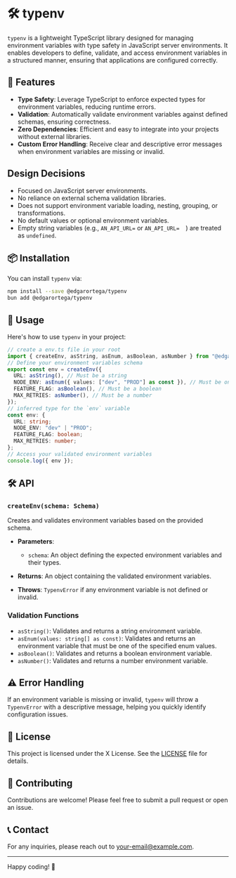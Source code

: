 # 🛠️ typenv

`typenv` is a lightweight TypeScript library designed for managing environment variables with type safety in JavaScript server environments.
It enables developers to define, validate, and access environment variables in a structured manner, ensuring that applications are configured correctly.

## 🚀 Features

- **Type Safety**: Leverage TypeScript to enforce expected types for environment variables, reducing runtime errors.
- **Validation**: Automatically validate environment variables against defined schemas, ensuring correctness.
- **Zero Dependencies**: Efficient and easy to integrate into your projects without external libraries.
- **Custom Error Handling**: Receive clear and descriptive error messages when environment variables are missing or invalid.

## Design Decisions

- Focused on JavaScript server environments.
- No reliance on external schema validation libraries.
- Does not support environment variable loading, nesting, grouping, or transformations.
- No default values or optional environment variables.
- Empty string variables (e.g., `AN_API_URL=` or `AN_API_URL=  `) are treated as `undefined`.

## 📦 Installation

You can install `typenv` via:

```sh
npm install --save @edgarortega/typenv
bun add @edgarortega/typenv
```

## 📖 Usage

Here's how to use `typenv` in your project:

```ts
// create a env.ts file in your root
import { createEnv, asString, asEnum, asBoolean, asNumber } from "@edgarortega/typenv";
// Define your environment variables schema
export const env = createEnv({
  URL: asString(), // Must be a string
  NODE_ENV: asEnum({ values: ["dev", "PROD"] as const }), // Must be one of the specified values
  FEATURE_FLAG: asBoolean(), // Must be a boolean
  MAX_RETRIES: asNumber(), // Must be a number
});
// inferred type for the `env` variable
const env: {
  URL: string;
  NODE_ENV: "dev" | "PROD";
  FEATURE_FLAG: boolean;
  MAX_RETRIES: number;
};
// Access your validated environment variables
console.log({ env });
```

## 🛠️ API

### `createEnv(schema: Schema)`

Creates and validates environment variables based on the provided schema.

- **Parameters**:
  - `schema`: An object defining the expected environment variables and their types.
- **Returns**: An object containing the validated environment variables.

- **Throws**: `TypenvError` if any environment variable is not defined or invalid.

### Validation Functions

- `asString()`: Validates and returns a string environment variable.
- `asEnum(values: string[] as const)`: Validates and returns an environment variable that must be one of the specified enum values.
- `asBoolean()`: Validates and returns a boolean environment variable.
- `asNumber()`: Validates and returns a number environment variable.

## ⚠️ Error Handling

If an environment variable is missing or invalid, `typenv` will throw a `TypenvError` with a descriptive message, helping you quickly identify configuration issues.

## 📝 License

This project is licensed under the X License. See the [LICENSE](LICENSE) file for details.

## 🤝 Contributing

Contributions are welcome! Please feel free to submit a pull request or open an issue.

## 📞 Contact

For any inquiries, please reach out to [your-email@example.com](mailto:your-email@example.com).

---

Happy coding! 🎉
